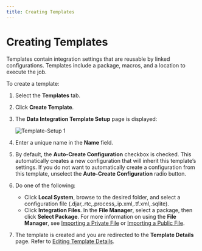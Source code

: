 ```yaml
---
title: Creating Templates
---
```


# Creating Templates

Templates contain integration settings that are reusable by linked configurations. Templates include a package, macros, and a location to execute the job.

To create a template:

1. Select the **Templates** tab.
2. Click **Create Template**. 
3. The **Data Integration Template Setup** page is displayed:

   ![Template-Setup 1](/img/Template-Setup1.png)

4. Enter a unique name in the **Name** field.
5. By default, the **Auto-Create Configuration** checkbox is checked. This automatically creates a new configuration that will inherit this template’s settings. If you do not want to automatically create a configuration from this template, unselect the **Auto-Create Configuration** radio button.
6. Do one of the following:
   * Click **Local&nbsp;System**, browse to the desired folder, and select a configuration file (.djar,.rtc,.process,.ip.xml,.tf.xml,.sqlite).
   * Click **Integration&nbsp;Files**. In the **File&nbsp;Manager**, select a package, then click **Select&nbsp;Package**. For more information on using the **File Manager**, see [Importing a Private File](../configurations/importing-configurations#importing-a-private-file) or [Importing a Public File](../configurations/importing-configurations#importing-a-public-file).
7. The template is created and you are redirected to the **Template Details** page. Refer to [Editing Template Details](./editing-template-details).
